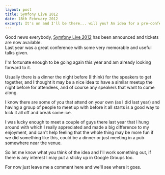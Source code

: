 ```yaml
---
layout: post
title: Symfony Live 2012
date: 18th February 2012
excerpt: It's on and I'll be there... will you? An idea for a pre-conference attendee meetup.
---
```


Good news everybody, [Symfony Live 2012](http://paris2012.live.symfony.com/) has been announced and tickets are now available.  
Last year was a great conference with some very memorable and useful talks given.  

I'm fortunate enough to be going again this year and am already looking forward to it.

Usually there is a dinner the night before (I think) for the speakers to get together, and I thought it may be a nice idea to 
have a similar meetup the night before for attendees, and of course any speakers that want to come along.

I know there are some of you that attend on your own (as I did last year) 
and having a group of people to meet up with before it all starts is a good way to kick it all off and break some ice.  

I was lucky enough to meet a couple of guys there last year that I hung around with which I really appreciated and made 
a big difference to my enjoyment, and can't help feeling that the whole thing may be more fun if we did something like this, 
could be a dinner or just meeting in a pub somewhere near the venue.

So let me know what you think of the idea and I'll work something out, if there is any interest I may put a sticky up in Google Groups too.  

For now just leave me a comment here and we'll see where it goes.